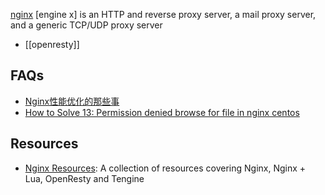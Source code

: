 [nginx](http://nginx.org/) [engine x] is an HTTP and reverse proxy server, a mail proxy server, and a generic TCP/UDP proxy server


- [[openresty]]



## FAQs
- [Nginx性能优化的那些事](https://cloud.tencent.com/developer/article/1151168)
- [How to Solve 13: Permission denied browse for file in nginx centos](https://caradede.blogspot.com/2017/12/how-to-solve-13-permission-denied.html)



## Resources
- [Nginx Resources](https://github.com/fcambus/nginx-resources): A collection of resources covering Nginx, Nginx + Lua, OpenResty and Tengine

